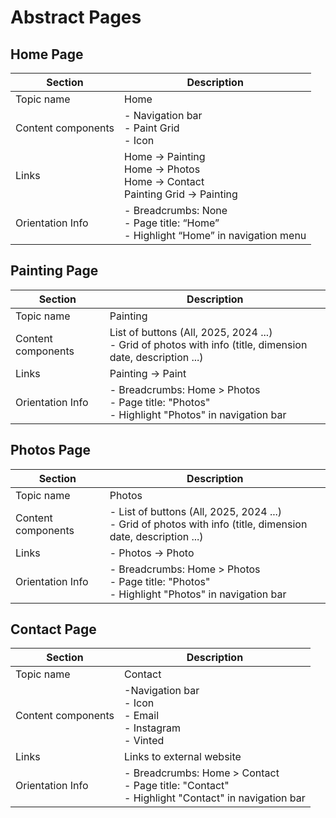 # Abstract Pages

## Home Page

| Section            | Description                                                                                |
|--------------------|--------------------------------------------------------------------------------------------|
| Topic name         | Home                                                                                       |
| Content components | - Navigation bar <br/> - Paint Grid <br/> - Icon                                           |
| Links              | Home → Painting <br/> Home → Photos <br/> Home → Contact <br/>  Painting Grid → Painting   |
| Orientation Info   | - Breadcrumbs: None <br/> - Page title: “Home” <br/> - Highlight “Home” in navigation menu |

## Painting Page
| Section            | Description                                                                                                     |
|--------------------|-----------------------------------------------------------------------------------------------------------------|
| Topic name         | Painting                                                                                                        |
| Content components | List of buttons (All, 2025, 2024 ...) <br/> - Grid of photos with info (title, dimension date, description ...) |
| Links              | Painting → Paint                                                                                                |
| Orientation Info   | - Breadcrumbs: Home > Photos <br/> - Page title: "Photos" <br/> - Highlight "Photos" in navigation bar          |

## Photos Page

| Section            | Description                                                                                                       |
|--------------------|-------------------------------------------------------------------------------------------------------------------|
| Topic name         | Photos                                                                                                            |
| Content components | - List of buttons (All, 2025, 2024 ...) <br/> - Grid of photos with info (title, dimension date, description ...) |
| Links              | - Photos → Photo                                                                                                  |
| Orientation Info   | - Breadcrumbs: Home > Photos <br/> - Page title: "Photos" <br/> - Highlight "Photos" in navigation bar            |

## Contact Page

| Section            | Description                                                                                               |
|--------------------|-----------------------------------------------------------------------------------------------------------|
| Topic name         | Contact                                                                                                   |
| Content components | -Navigation bar <br/> - Icon <br/> - Email <br/> - Instagram <br/> - Vinted                               |
| Links              | Links to external website                                                                                 |
| Orientation Info   | - Breadcrumbs: Home > Contact <br/> - Page title: "Contact" <br/> - Highlight "Contact" in navigation bar |